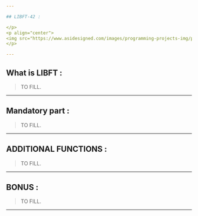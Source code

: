 ```yaml
---

## LIBFT-42 :

</p>
<p align="center">
<img src="https://www.asidesigned.com/images/programming-projects-img/project-libft.jpg" width="800">
</p>

---
```


## What is LIBFT :

> TO FILL.

---

## Mandatory part :

> TO FILL.

---

## ADDITIONAL FUNCTIONS :

> TO FILL.

---

## BONUS :

> TO FILL.

---

